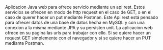 Aplicacion Java web para ofrece servicio mediante un api rest.
Estos servicios se ofrecen en modo de http request en el caso de GET, o en el caso de querer hacer un put mediante Postman.
Este Api rest está pensado para ofrecer datos de una base de datos hecha en MySQL y con una conexion a la misma mediante JPA y su persisten unit.
La aplicacion web ofrece en su pagina las urls para trabajar con ello.
Si se quiere hacer un request GET simplemente con el navegador y si se quiere hacer un PUT mediante Postman.
